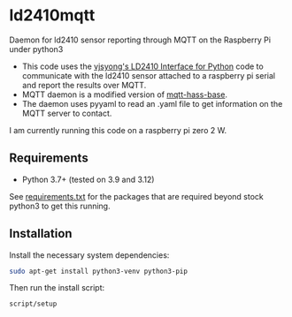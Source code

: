 # ld2410mqtt
Daemon for ld2410 sensor reporting through MQTT on the Raspberry Pi under python3

* This code uses the [vjsyong's LD2410 Interface for Python](https://github.com/vjsyong/LD2410) code to communicate with the ld2410 sensor attached to a raspberry pi serial and report the results over MQTT.
* MQTT daemon is a modified version of [mqtt-hass-base](https://gitlab.com/ttblt-oss/hass/mqtt-hass-base).
* The daemon uses pyyaml to read an .yaml file to get information on the MQTT server to contact.

I am currently running this code on a raspberry pi zero 2 W.

## Requirements
* Python 3.7+ (tested on 3.9 and 3.12)

See [requirements.txt](requirements.txt) for the packages that are required beyond stock python3 to get this running.

## Installation
Install the necessary system dependencies:

``` sh
sudo apt-get install python3-venv python3-pip
```

Then run the install script:

``` sh
script/setup
```
